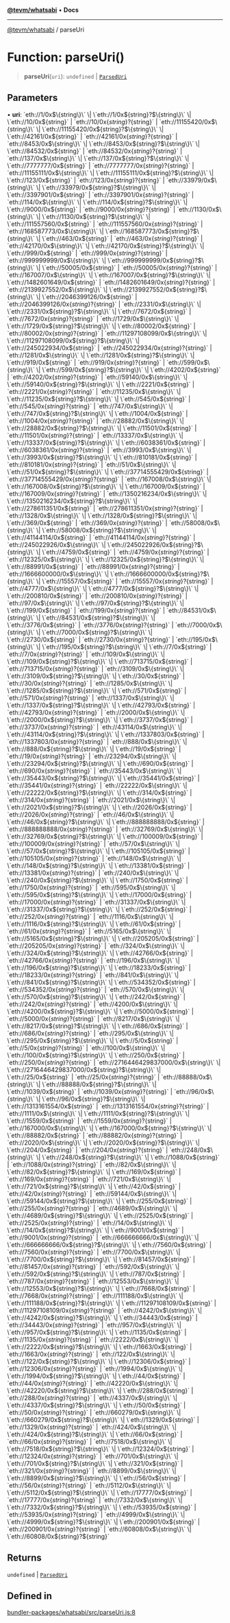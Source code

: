 [**@tevm/whatsabi**](../README.md) • **Docs**

***

[@tevm/whatsabi](../globals.md) / parseUri

# Function: parseUri()

> **parseUri**(`uri`): `undefined` \| [`ParsedUri`](../type-aliases/ParsedUri.md)

## Parameters

• **uri**: \`eth://1/0x$\{string\}\` \| \`eth://1/0x$\{string\}?$\{string\}\` \| \`eth://10/0x$\{string\}\` \| \`eth://10/0x$\{string\}?$\{string\}\` \| \`eth://11155420/0x$\{string\}\` \| \`eth://11155420/0x$\{string\}?$\{string\}\` \| \`eth://42161/0x$\{string\}\` \| \`eth://42161/0x$\{string\}?$\{string\}\` \| \`eth://8453/0x$\{string\}\` \| \`eth://8453/0x$\{string\}?$\{string\}\` \| \`eth://84532/0x$\{string\}\` \| \`eth://84532/0x$\{string\}?$\{string\}\` \| \`eth://137/0x$\{string\}\` \| \`eth://137/0x$\{string\}?$\{string\}\` \| \`eth://7777777/0x$\{string\}\` \| \`eth://7777777/0x$\{string\}?$\{string\}\` \| \`eth://11155111/0x$\{string\}\` \| \`eth://11155111/0x$\{string\}?$\{string\}\` \| \`eth://123/0x$\{string\}\` \| \`eth://123/0x$\{string\}?$\{string\}\` \| \`eth://33979/0x$\{string\}\` \| \`eth://33979/0x$\{string\}?$\{string\}\` \| \`eth://3397901/0x$\{string\}\` \| \`eth://3397901/0x$\{string\}?$\{string\}\` \| \`eth://114/0x$\{string\}\` \| \`eth://114/0x$\{string\}?$\{string\}\` \| \`eth://9000/0x$\{string\}\` \| \`eth://9000/0x$\{string\}?$\{string\}\` \| \`eth://1130/0x$\{string\}\` \| \`eth://1130/0x$\{string\}?$\{string\}\` \| \`eth://111557560/0x$\{string\}\` \| \`eth://111557560/0x$\{string\}?$\{string\}\` \| \`eth://168587773/0x$\{string\}\` \| \`eth://168587773/0x$\{string\}?$\{string\}\` \| \`eth://463/0x$\{string\}\` \| \`eth://463/0x$\{string\}?$\{string\}\` \| \`eth://42170/0x$\{string\}\` \| \`eth://42170/0x$\{string\}?$\{string\}\` \| \`eth://999/0x$\{string\}\` \| \`eth://999/0x$\{string\}?$\{string\}\` \| \`eth://999999999/0x$\{string\}\` \| \`eth://999999999/0x$\{string\}?$\{string\}\` \| \`eth://50005/0x$\{string\}\` \| \`eth://50005/0x$\{string\}?$\{string\}\` \| \`eth://167007/0x$\{string\}\` \| \`eth://167007/0x$\{string\}?$\{string\}\` \| \`eth://1482601649/0x$\{string\}\` \| \`eth://1482601649/0x$\{string\}?$\{string\}\` \| \`eth://2139927552/0x$\{string\}\` \| \`eth://2139927552/0x$\{string\}?$\{string\}\` \| \`eth://2046399126/0x$\{string\}\` \| \`eth://2046399126/0x$\{string\}?$\{string\}\` \| \`eth://2331/0x$\{string\}\` \| \`eth://2331/0x$\{string\}?$\{string\}\` \| \`eth://7672/0x$\{string\}\` \| \`eth://7672/0x$\{string\}?$\{string\}\` \| \`eth://1729/0x$\{string\}\` \| \`eth://1729/0x$\{string\}?$\{string\}\` \| \`eth://80002/0x$\{string\}\` \| \`eth://80002/0x$\{string\}?$\{string\}\` \| \`eth://11297108099/0x$\{string\}\` \| \`eth://11297108099/0x$\{string\}?$\{string\}\` \| \`eth://245022934/0x$\{string\}\` \| \`eth://245022934/0x$\{string\}?$\{string\}\` \| \`eth://1281/0x$\{string\}\` \| \`eth://1281/0x$\{string\}?$\{string\}\` \| \`eth://919/0x$\{string\}\` \| \`eth://919/0x$\{string\}?$\{string\}\` \| \`eth://599/0x$\{string\}\` \| \`eth://599/0x$\{string\}?$\{string\}\` \| \`eth://4202/0x$\{string\}\` \| \`eth://4202/0x$\{string\}?$\{string\}\` \| \`eth://59140/0x$\{string\}\` \| \`eth://59140/0x$\{string\}?$\{string\}\` \| \`eth://2221/0x$\{string\}\` \| \`eth://2221/0x$\{string\}?$\{string\}\` \| \`eth://11235/0x$\{string\}\` \| \`eth://11235/0x$\{string\}?$\{string\}\` \| \`eth://545/0x$\{string\}\` \| \`eth://545/0x$\{string\}?$\{string\}\` \| \`eth://747/0x$\{string\}\` \| \`eth://747/0x$\{string\}?$\{string\}\` \| \`eth://1004/0x$\{string\}\` \| \`eth://1004/0x$\{string\}?$\{string\}\` \| \`eth://28882/0x$\{string\}\` \| \`eth://28882/0x$\{string\}?$\{string\}\` \| \`eth://11501/0x$\{string\}\` \| \`eth://11501/0x$\{string\}?$\{string\}\` \| \`eth://13337/0x$\{string\}\` \| \`eth://13337/0x$\{string\}?$\{string\}\` \| \`eth://6038361/0x$\{string\}\` \| \`eth://6038361/0x$\{string\}?$\{string\}\` \| \`eth://3993/0x$\{string\}\` \| \`eth://3993/0x$\{string\}?$\{string\}\` \| \`eth://810181/0x$\{string\}\` \| \`eth://810181/0x$\{string\}?$\{string\}\` \| \`eth://51/0x$\{string\}\` \| \`eth://51/0x$\{string\}?$\{string\}\` \| \`eth://37714555429/0x$\{string\}\` \| \`eth://37714555429/0x$\{string\}?$\{string\}\` \| \`eth://167008/0x$\{string\}\` \| \`eth://167008/0x$\{string\}?$\{string\}\` \| \`eth://167009/0x$\{string\}\` \| \`eth://167009/0x$\{string\}?$\{string\}\` \| \`eth://1350216234/0x$\{string\}\` \| \`eth://1350216234/0x$\{string\}?$\{string\}\` \| \`eth://278611351/0x$\{string\}\` \| \`eth://278611351/0x$\{string\}?$\{string\}\` \| \`eth://1328/0x$\{string\}\` \| \`eth://1328/0x$\{string\}?$\{string\}\` \| \`eth://369/0x$\{string\}\` \| \`eth://369/0x$\{string\}?$\{string\}\` \| \`eth://58008/0x$\{string\}\` \| \`eth://58008/0x$\{string\}?$\{string\}\` \| \`eth://41144114/0x$\{string\}\` \| \`eth://41144114/0x$\{string\}?$\{string\}\` \| \`eth://245022926/0x$\{string\}\` \| \`eth://245022926/0x$\{string\}?$\{string\}\` \| \`eth://4759/0x$\{string\}\` \| \`eth://4759/0x$\{string\}?$\{string\}\` \| \`eth://12325/0x$\{string\}\` \| \`eth://12325/0x$\{string\}?$\{string\}\` \| \`eth://88991/0x$\{string\}\` \| \`eth://88991/0x$\{string\}?$\{string\}\` \| \`eth://1666600000/0x$\{string\}\` \| \`eth://1666600000/0x$\{string\}?$\{string\}\` \| \`eth://15557/0x$\{string\}\` \| \`eth://15557/0x$\{string\}?$\{string\}\` \| \`eth://4777/0x$\{string\}\` \| \`eth://4777/0x$\{string\}?$\{string\}\` \| \`eth://200810/0x$\{string\}\` \| \`eth://200810/0x$\{string\}?$\{string\}\` \| \`eth://97/0x$\{string\}\` \| \`eth://97/0x$\{string\}?$\{string\}\` \| \`eth://199/0x$\{string\}\` \| \`eth://199/0x$\{string\}?$\{string\}\` \| \`eth://84531/0x$\{string\}\` \| \`eth://84531/0x$\{string\}?$\{string\}\` \| \`eth://3776/0x$\{string\}\` \| \`eth://3776/0x$\{string\}?$\{string\}\` \| \`eth://7000/0x$\{string\}\` \| \`eth://7000/0x$\{string\}?$\{string\}\` \| \`eth://2730/0x$\{string\}\` \| \`eth://2730/0x$\{string\}?$\{string\}\` \| \`eth://195/0x$\{string\}\` \| \`eth://195/0x$\{string\}?$\{string\}\` \| \`eth://7/0x$\{string\}\` \| \`eth://7/0x$\{string\}?$\{string\}\` \| \`eth://109/0x$\{string\}\` \| \`eth://109/0x$\{string\}?$\{string\}\` \| \`eth://713715/0x$\{string\}\` \| \`eth://713715/0x$\{string\}?$\{string\}\` \| \`eth://3109/0x$\{string\}\` \| \`eth://3109/0x$\{string\}?$\{string\}\` \| \`eth://30/0x$\{string\}\` \| \`eth://30/0x$\{string\}?$\{string\}\` \| \`eth://1285/0x$\{string\}\` \| \`eth://1285/0x$\{string\}?$\{string\}\` \| \`eth://571/0x$\{string\}\` \| \`eth://571/0x$\{string\}?$\{string\}\` \| \`eth://1337/0x$\{string\}\` \| \`eth://1337/0x$\{string\}?$\{string\}\` \| \`eth://42793/0x$\{string\}\` \| \`eth://42793/0x$\{string\}?$\{string\}\` \| \`eth://2000/0x$\{string\}\` \| \`eth://2000/0x$\{string\}?$\{string\}\` \| \`eth://3737/0x$\{string\}\` \| \`eth://3737/0x$\{string\}?$\{string\}\` \| \`eth://43114/0x$\{string\}\` \| \`eth://43114/0x$\{string\}?$\{string\}\` \| \`eth://1337803/0x$\{string\}\` \| \`eth://1337803/0x$\{string\}?$\{string\}\` \| \`eth://888/0x$\{string\}\` \| \`eth://888/0x$\{string\}?$\{string\}\` \| \`eth://19/0x$\{string\}\` \| \`eth://19/0x$\{string\}?$\{string\}\` \| \`eth://23294/0x$\{string\}\` \| \`eth://23294/0x$\{string\}?$\{string\}\` \| \`eth://690/0x$\{string\}\` \| \`eth://690/0x$\{string\}?$\{string\}\` \| \`eth://35443/0x$\{string\}\` \| \`eth://35443/0x$\{string\}?$\{string\}\` \| \`eth://35441/0x$\{string\}\` \| \`eth://35441/0x$\{string\}?$\{string\}\` \| \`eth://22222/0x$\{string\}\` \| \`eth://22222/0x$\{string\}?$\{string\}\` \| \`eth://314/0x$\{string\}\` \| \`eth://314/0x$\{string\}?$\{string\}\` \| \`eth://2021/0x$\{string\}\` \| \`eth://2021/0x$\{string\}?$\{string\}\` \| \`eth://2026/0x$\{string\}\` \| \`eth://2026/0x$\{string\}?$\{string\}\` \| \`eth://46/0x$\{string\}\` \| \`eth://46/0x$\{string\}?$\{string\}\` \| \`eth://888888888/0x$\{string\}\` \| \`eth://888888888/0x$\{string\}?$\{string\}\` \| \`eth://32769/0x$\{string\}\` \| \`eth://32769/0x$\{string\}?$\{string\}\` \| \`eth://100009/0x$\{string\}\` \| \`eth://100009/0x$\{string\}?$\{string\}\` \| \`eth://57/0x$\{string\}\` \| \`eth://57/0x$\{string\}?$\{string\}\` \| \`eth://105105/0x$\{string\}\` \| \`eth://105105/0x$\{string\}?$\{string\}\` \| \`eth://148/0x$\{string\}\` \| \`eth://148/0x$\{string\}?$\{string\}\` \| \`eth://13381/0x$\{string\}\` \| \`eth://13381/0x$\{string\}?$\{string\}\` \| \`eth://240/0x$\{string\}\` \| \`eth://240/0x$\{string\}?$\{string\}\` \| \`eth://1750/0x$\{string\}\` \| \`eth://1750/0x$\{string\}?$\{string\}\` \| \`eth://595/0x$\{string\}\` \| \`eth://595/0x$\{string\}?$\{string\}\` \| \`eth://17000/0x$\{string\}\` \| \`eth://17000/0x$\{string\}?$\{string\}\` \| \`eth://31337/0x$\{string\}\` \| \`eth://31337/0x$\{string\}?$\{string\}\` \| \`eth://252/0x$\{string\}\` \| \`eth://252/0x$\{string\}?$\{string\}\` \| \`eth://1116/0x$\{string\}\` \| \`eth://1116/0x$\{string\}?$\{string\}\` \| \`eth://61/0x$\{string\}\` \| \`eth://61/0x$\{string\}?$\{string\}\` \| \`eth://5165/0x$\{string\}\` \| \`eth://5165/0x$\{string\}?$\{string\}\` \| \`eth://205205/0x$\{string\}\` \| \`eth://205205/0x$\{string\}?$\{string\}\` \| \`eth://324/0x$\{string\}\` \| \`eth://324/0x$\{string\}?$\{string\}\` \| \`eth://42766/0x$\{string\}\` \| \`eth://42766/0x$\{string\}?$\{string\}\` \| \`eth://196/0x$\{string\}\` \| \`eth://196/0x$\{string\}?$\{string\}\` \| \`eth://18233/0x$\{string\}\` \| \`eth://18233/0x$\{string\}?$\{string\}\` \| \`eth://841/0x$\{string\}\` \| \`eth://841/0x$\{string\}?$\{string\}\` \| \`eth://534352/0x$\{string\}\` \| \`eth://534352/0x$\{string\}?$\{string\}\` \| \`eth://570/0x$\{string\}\` \| \`eth://570/0x$\{string\}?$\{string\}\` \| \`eth://242/0x$\{string\}\` \| \`eth://242/0x$\{string\}?$\{string\}\` \| \`eth://4200/0x$\{string\}\` \| \`eth://4200/0x$\{string\}?$\{string\}\` \| \`eth://5000/0x$\{string\}\` \| \`eth://5000/0x$\{string\}?$\{string\}\` \| \`eth://8217/0x$\{string\}\` \| \`eth://8217/0x$\{string\}?$\{string\}\` \| \`eth://686/0x$\{string\}\` \| \`eth://686/0x$\{string\}?$\{string\}\` \| \`eth://295/0x$\{string\}\` \| \`eth://295/0x$\{string\}?$\{string\}\` \| \`eth://5/0x$\{string\}\` \| \`eth://5/0x$\{string\}?$\{string\}\` \| \`eth://100/0x$\{string\}\` \| \`eth://100/0x$\{string\}?$\{string\}\` \| \`eth://250/0x$\{string\}\` \| \`eth://250/0x$\{string\}?$\{string\}\` \| \`eth://2716446429837000/0x$\{string\}\` \| \`eth://2716446429837000/0x$\{string\}?$\{string\}\` \| \`eth://25/0x$\{string\}\` \| \`eth://25/0x$\{string\}?$\{string\}\` \| \`eth://88888/0x$\{string\}\` \| \`eth://88888/0x$\{string\}?$\{string\}\` \| \`eth://1039/0x$\{string\}\` \| \`eth://1039/0x$\{string\}?$\{string\}\` \| \`eth://96/0x$\{string\}\` \| \`eth://96/0x$\{string\}?$\{string\}\` \| \`eth://1313161554/0x$\{string\}\` \| \`eth://1313161554/0x$\{string\}?$\{string\}\` \| \`eth://1111/0x$\{string\}\` \| \`eth://1111/0x$\{string\}?$\{string\}\` \| \`eth://1559/0x$\{string\}\` \| \`eth://1559/0x$\{string\}?$\{string\}\` \| \`eth://167000/0x$\{string\}\` \| \`eth://167000/0x$\{string\}?$\{string\}\` \| \`eth://88882/0x$\{string\}\` \| \`eth://88882/0x$\{string\}?$\{string\}\` \| \`eth://2020/0x$\{string\}\` \| \`eth://2020/0x$\{string\}?$\{string\}\` \| \`eth://204/0x$\{string\}\` \| \`eth://204/0x$\{string\}?$\{string\}\` \| \`eth://248/0x$\{string\}\` \| \`eth://248/0x$\{string\}?$\{string\}\` \| \`eth://1088/0x$\{string\}\` \| \`eth://1088/0x$\{string\}?$\{string\}\` \| \`eth://82/0x$\{string\}\` \| \`eth://82/0x$\{string\}?$\{string\}\` \| \`eth://169/0x$\{string\}\` \| \`eth://169/0x$\{string\}?$\{string\}\` \| \`eth://721/0x$\{string\}\` \| \`eth://721/0x$\{string\}?$\{string\}\` \| \`eth://42/0x$\{string\}\` \| \`eth://42/0x$\{string\}?$\{string\}\` \| \`eth://59144/0x$\{string\}\` \| \`eth://59144/0x$\{string\}?$\{string\}\` \| \`eth://255/0x$\{string\}\` \| \`eth://255/0x$\{string\}?$\{string\}\` \| \`eth://4689/0x$\{string\}\` \| \`eth://4689/0x$\{string\}?$\{string\}\` \| \`eth://2525/0x$\{string\}\` \| \`eth://2525/0x$\{string\}?$\{string\}\` \| \`eth://14/0x$\{string\}\` \| \`eth://14/0x$\{string\}?$\{string\}\` \| \`eth://9001/0x$\{string\}\` \| \`eth://9001/0x$\{string\}?$\{string\}\` \| \`eth://666666666/0x$\{string\}\` \| \`eth://666666666/0x$\{string\}?$\{string\}\` \| \`eth://7560/0x$\{string\}\` \| \`eth://7560/0x$\{string\}?$\{string\}\` \| \`eth://7700/0x$\{string\}\` \| \`eth://7700/0x$\{string\}?$\{string\}\` \| \`eth://81457/0x$\{string\}\` \| \`eth://81457/0x$\{string\}?$\{string\}\` \| \`eth://592/0x$\{string\}\` \| \`eth://592/0x$\{string\}?$\{string\}\` \| \`eth://787/0x$\{string\}\` \| \`eth://787/0x$\{string\}?$\{string\}\` \| \`eth://12553/0x$\{string\}\` \| \`eth://12553/0x$\{string\}?$\{string\}\` \| \`eth://7668/0x$\{string\}\` \| \`eth://7668/0x$\{string\}?$\{string\}\` \| \`eth://111188/0x$\{string\}\` \| \`eth://111188/0x$\{string\}?$\{string\}\` \| \`eth://11297108109/0x$\{string\}\` \| \`eth://11297108109/0x$\{string\}?$\{string\}\` \| \`eth://4242/0x$\{string\}\` \| \`eth://4242/0x$\{string\}?$\{string\}\` \| \`eth://34443/0x$\{string\}\` \| \`eth://34443/0x$\{string\}?$\{string\}\` \| \`eth://957/0x$\{string\}\` \| \`eth://957/0x$\{string\}?$\{string\}\` \| \`eth://1135/0x$\{string\}\` \| \`eth://1135/0x$\{string\}?$\{string\}\` \| \`eth://2222/0x$\{string\}\` \| \`eth://2222/0x$\{string\}?$\{string\}\` \| \`eth://1663/0x$\{string\}\` \| \`eth://1663/0x$\{string\}?$\{string\}\` \| \`eth://122/0x$\{string\}\` \| \`eth://122/0x$\{string\}?$\{string\}\` \| \`eth://12306/0x$\{string\}\` \| \`eth://12306/0x$\{string\}?$\{string\}\` \| \`eth://1994/0x$\{string\}\` \| \`eth://1994/0x$\{string\}?$\{string\}\` \| \`eth://44/0x$\{string\}\` \| \`eth://44/0x$\{string\}?$\{string\}\` \| \`eth://42220/0x$\{string\}\` \| \`eth://42220/0x$\{string\}?$\{string\}\` \| \`eth://288/0x$\{string\}\` \| \`eth://288/0x$\{string\}?$\{string\}\` \| \`eth://4337/0x$\{string\}\` \| \`eth://4337/0x$\{string\}?$\{string\}\` \| \`eth://50/0x$\{string\}\` \| \`eth://50/0x$\{string\}?$\{string\}\` \| \`eth://660279/0x$\{string\}\` \| \`eth://660279/0x$\{string\}?$\{string\}\` \| \`eth://1329/0x$\{string\}\` \| \`eth://1329/0x$\{string\}?$\{string\}\` \| \`eth://424/0x$\{string\}\` \| \`eth://424/0x$\{string\}?$\{string\}\` \| \`eth://66/0x$\{string\}\` \| \`eth://66/0x$\{string\}?$\{string\}\` \| \`eth://7518/0x$\{string\}\` \| \`eth://7518/0x$\{string\}?$\{string\}\` \| \`eth://12324/0x$\{string\}\` \| \`eth://12324/0x$\{string\}?$\{string\}\` \| \`eth://701/0x$\{string\}\` \| \`eth://701/0x$\{string\}?$\{string\}\` \| \`eth://321/0x$\{string\}\` \| \`eth://321/0x$\{string\}?$\{string\}\` \| \`eth://8899/0x$\{string\}\` \| \`eth://8899/0x$\{string\}?$\{string\}\` \| \`eth://56/0x$\{string\}\` \| \`eth://56/0x$\{string\}?$\{string\}\` \| \`eth://5112/0x$\{string\}\` \| \`eth://5112/0x$\{string\}?$\{string\}\` \| \`eth://17777/0x$\{string\}\` \| \`eth://17777/0x$\{string\}?$\{string\}\` \| \`eth://7332/0x$\{string\}\` \| \`eth://7332/0x$\{string\}?$\{string\}\` \| \`eth://53935/0x$\{string\}\` \| \`eth://53935/0x$\{string\}?$\{string\}\` \| \`eth://4999/0x$\{string\}\` \| \`eth://4999/0x$\{string\}?$\{string\}\` \| \`eth://200901/0x$\{string\}\` \| \`eth://200901/0x$\{string\}?$\{string\}\` \| \`eth://60808/0x$\{string\}\` \| \`eth://60808/0x$\{string\}?$\{string\}\`

## Returns

`undefined` \| [`ParsedUri`](../type-aliases/ParsedUri.md)

## Defined in

[bundler-packages/whatsabi/src/parseUri.js:8](https://github.com/evmts/tevm-monorepo/blob/main/bundler-packages/whatsabi/src/parseUri.js#L8)
